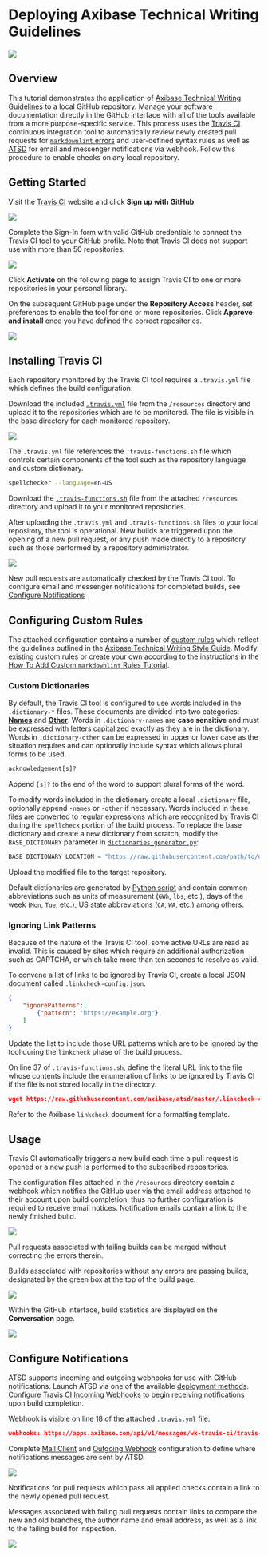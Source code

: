 # Deploying Axibase Technical Writing Guidelines

![](./images/travis-workflow.png)

## Overview

This tutorial demonstrates the application of [Axibase Technical Writing Guidelines](../workshop/technical-writing.md) to a local GitHub repository. Manage your software documentation directly in the GitHub interface with all of the tools available from a more purpose-specific service. This process uses the [Travis CI](https://docs.travis-ci.com/) continuous integration tool to automatically review newly created pull requests for [`markdownlint` errors](https://github.com/markdownlint/markdownlint/blob/master/docs/RULES.md#rules) and user-defined syntax rules as well as [ATSD](https://axibase.com/docs/atsd/) for email and messenger notifications via webhook. Follow this procedure to enable checks on any local repository.

## Getting Started

Visit the [Travis CI](https://travis-ci.com/) website and click **Sign up with GitHub**.

![](./images/sign-up.png)

Complete the Sign-In form with valid GitHub credentials to connect the Travis CI tool to your GitHub profile. Note that Travis CI does not support use with more than 50 repositories.

![](./images/sign-in.png)

Click **Activate** on the following page to assign Travis CI to one or more repositories in your personal library.

On the subsequent GitHub page under the **Repository Access** header, set preferences to enable the tool for one or more repositories. Click **Approve and install** once you have defined the correct repositories.

![](./images/approve-and-install-2.png)

## Installing Travis CI

Each repository monitored by the Travis CI tool requires a `.travis.yml` file which defines the build configuration.

Download the included [`.travis.yml`](./resources/.travis.yml) file from the `/resources` directory and upload it to the repositories which are to be monitored. The file is visible in the base directory for each monitored repository.

![](./images/travis-file-dir.png)

The `.travis.yml` file references the `.travis-functions.sh` file which controls certain components of the tool such as the repository language and custom dictionary.

```sh
spellchecker --language=en-US
```

Download the [`.travis-functions.sh`](./resources/.travis-functions.sh) file from the attached `/resources` directory and upload it to your monitored repositories.

After uploading the `.travis.yml` and `.travis-functions.sh` files to your local repository, the tool is operational. New builds are triggered upon the opening of a new pull request, or any push made directly to a repository such as those performed by a repository administrator.

![](./images/building.png)

New pull requests are automatically checked by the Travis CI tool. To configure email and messenger notifications for completed builds, see [Configure Notifications](#configure-notifications)

## Configuring Custom Rules

The attached configuration contains a number of [custom rules](https://github.com/axibase/docs-util#custom-rules) which reflect the guidelines outlined in the [Axibase Technical Writing Style Guide](../workshop/technical-writing.md). Modify existing custom rules or create your own according to the instructions in the [How To Add Custom `markdownlint` Rules Tutorial](https://github.com/axibase/docs-util/blob/master/docs/how-to-add-custom-linter-rule.md#how-to-add-custom-markdownlint-rule).

### Custom Dictionaries

By default, the Travis CI tool is configured to use words included in the `.dictionary-*` files. These documents are divided into two categories: [**Names**](https://github.com/axibase/atsd/blob/master/.dictionary-names) and [**Other**](https://github.com/axibase/atsd/blob/master/.dictionary-other). Words in `.dictionary-names` are **case sensitive** and must be expressed with letters capitalized exactly as they are in the dictionary. Words in `.dictionary-other` can be expressed in upper or lower case as the situation requires and can optionally include syntax which allows plural forms to be used.

```txt
acknowledgement[s]?
```

Append `[s]?` to the end of the word to support plural forms of the word.

To modify words included in the dictionary create a local `.dictionary` file, optionally append `-names` or `-other` if necessary. Words included in these files are converted to regular expressions which are recognized by Travis CI during the `spellcheck` portion of the build process. To replace the base dictionary and create a new dictionary from scratch, modify the `BASE_DICTIONARY` parameter in [`dictionaries_generator.py`](./resources/dictionaries_generator.py):

```python
BASE_DICTIONARY_LOCATION = "https://raw.githubusercontent.com/path/to/dictionary/"
```

Upload the modified file to the target repository.

Default dictionaries are generated by [Python script](https://raw.githubusercontent.com/axibase/docs-util/master/python-scripts/dictionaries_generator.py) and contain common abbreviations such as units of measurement (`GWh`, `lbs`, etc.), days of the week (`Mon`, `Tue`, etc.), US state abbreviations (`CA`, `WA`, etc.) among others.

### Ignoring Link Patterns

Because of the nature of the Travis CI tool, some active URLs are read as invalid. This is caused by sites which require an additional authorization such as CAPTCHA, or which take more than ten seconds to resolve as valid.

To convene a list of links to be ignored by Travis CI, create a local JSON document called `.linkcheck-config.json`.

```JSON
{
    "ignorePatterns":[
        {"pattern": "https://example.org"},
    ]
}
```

Update the list to include those URL patterns which are to be ignored by the tool during the `linkcheck` phase of the build process.

On line 37 of `.travis-functions.sh`, define the literal URL link to the file whose contents include the enumeration of links to be ignored by Travis CI if the file is not stored locally in the directory.

```json
wget https://raw.githubusercontent.com/axibase/atsd/master/.linkcheck-config.json
```

Refer to the Axibase `linkcheck` document for a formatting template.

## Usage

Travis CI automatically triggers a new build each time a pull request is opened or a new push is performed to the subscribed repositories.

The configuration files attached in the `/resources` directory contain a webhook which notifies the GitHub user via the email address attached to their account upon build completion, thus no further configuration is required to receive email notices. Notification emails contain a link to the newly finished build.

![](./images/build-fail.png)

Pull requests associated with failing builds can be merged without correcting the errors therein.

Builds associated with repositories without any errors are passing builds, designated by the green box at the top of the build page.

![](./images/build-pass.png)

Within the GitHub interface, build statistics are displayed on the **Conversation** page.

![](./images/build-pass-2.png)

## Configure Notifications

ATSD supports incoming and outgoing webhooks for use with GitHub notifications. Launch ATSD via one of the available [deployment methods](https://axibase.com/docs/atsd/installation/). Configure [Travis CI Incoming Webhooks](https://axibase.com/docs/atsd/rule-engine/incoming-webhooks.html#travis-ci) to begin receiving notifications upon build completion.

Webhook is visible on line 18 of the attached `.travis.yml` file:

```json
webhooks: https://apps.axibase.com/api/v1/messages/wk-travis-ci/travis-ci?json.parse=payload&exclude=payload.id;payload.number;payload.config*;payload.repository*;payload.matrix*;payload.*commit*;payload.status_message;payload.result&include=payload.repository.name&command.message=payload.result_message
```

Complete [Mail Client](https://axibase.com/docs/atsd/administration/mail-client.html) and [Outgoing Webhook](https://axibase.com/docs/atsd/rule-engine/notifications/) configuration to define where notifications messages are sent by ATSD.

![](./images/travis-message.png)

Notifications for pull requests which pass all applied checks contain a link to the newly opened pull request.

Messages associated with failing pull requests contain links to compare the new and old branches, the author name and email address, as well as a link to the failing build for inspection.

![](./images/travis-message-2.png)
